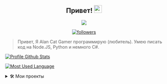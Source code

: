 <h2 align="center">
  Привет!
  <img src="https://media.giphy.com/media/hvRJCLFzcasrR4ia7z/giphy.gif" width="25">
</h2>

<p align="center">
  <img src="https://readme-typing-svg.herokuapp.com/?lines=Alan+Cat+Gamer&center=true&width=200&height=30">
</p>

<p align="center">
  <a href="https://github.com/alancatgamer">
    <img alt="followers" title="Follow Me" src="https://img.shields.io/github/followers/alancatgamer?color=181818&labelColor=FF8C00&style=for-the-badge&logo=github&label=Follow%20me"/></a>
</p>

> Привет, Я Alan Cat Gamer программирую (любитель). Умею писать код на Node.JS, Python и немного C#.

[![Profile Github Stats](https://github-readme-stats.vercel.app/api?username=AlanCatGamer&show_icons=true&title_color=FF8C00&icon_color=FF8C00&text_color=fff&bg_color=181818)](https://github.com/alancatgamer)

[![Most Used Language](https://github-readme-stats.vercel.app/api/top-langs?username=alancatgamer&langs_count=8&layout=compact&title_color=FF8C00&text_color=fff&bg_color=181818)](https://github.com/alancatgamer)

<details>
<summary>🛠 Мои проекты</summary>
<p>

- [Cord](https://alancatgamer.github.io/cord/) Дискорд бот написан на Node.JS
</p>
  
  <summary📨 Мои соц. cети</summary>
  <p>
   - [YouTube](https://www.youtube.com/channel/UCmp0TexORpzvnG75M2oEO0g)
   - Discord: Alan Cat Gamer#6038
   - [Instagram](https://www.instagram.com/alancatgamer/)
  </p>

- [Cord](https://alancatgamer.github.io/cord/) Дискорд бот написан на Node.JS
</p>
</details>
